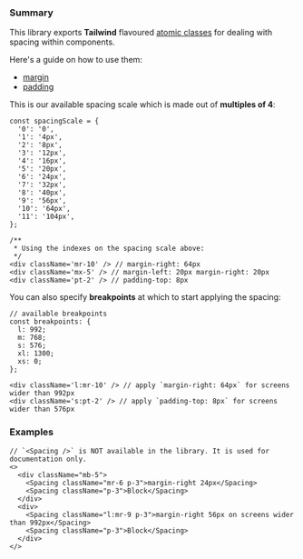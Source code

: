 ### Summary

This library exports **Tailwind** flavoured [atomic classes](https://css-tricks.com/lets-define-exactly-atomic-css/) for dealing with spacing within components.

Here's a guide on how to use them:

- [margin](https://tailwindcss.com/docs/margin/#add-margin-to-a-single-side)
- [padding](https://tailwindcss.com/docs/padding/#add-padding-to-a-single-side)

This is our available spacing scale which is made out of **multiples of 4**:

```tsx static
const spacingScale = {
  '0': '0',
  '1': '4px',
  '2': '8px',
  '3': '12px',
  '4': '16px',
  '5': '20px',
  '6': '24px',
  '7': '32px',
  '8': '40px',
  '9': '56px',
  '10': '64px',
  '11': '104px',
};

/**
 * Using the indexes on the spacing scale above:
 */
<div className='mr-10' /> // margin-right: 64px
<div className='mx-5' /> // margin-left: 20px margin-right: 20px
<div className='pt-2' /> // padding-top: 8px
```

You can also specify **breakpoints** at which to start applying the spacing:

```tsx static
// available breakpoints
const breakpoints: {
  l: 992;
  m: 768;
  s: 576;
  xl: 1300;
  xs: 0;
};

<div className='l:mr-10' /> // apply `margin-right: 64px` for screens wider than 992px
<div className='s:pt-2' /> // apply `padding-top: 8px` for screens wider than 576px
```

### Examples

```tsx
// `<Spacing />` is NOT available in the library. It is used for documentation only.
<>
  <div className="mb-5">
    <Spacing className="mr-6 p-3">margin-right 24px</Spacing>
    <Spacing className="p-3">Block</Spacing>
  </div>
  <div>
    <Spacing className="l:mr-9 p-3">margin-right 56px on screens wider than 992px</Spacing>
    <Spacing className="p-3">Block</Spacing>
  </div>
</>
```
